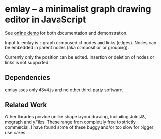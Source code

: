 # emlay – a minimalist graph drawing editor in JavaScript
See [online demo](https://decatur.github.io/emlay) for both documentation and demonstration.

Input to emlay is a graph composed of nodes and links (edges). Nodes can be embedded in parent nodes (aka composition or grouping). 

Currently only the position can be edited. Insertion or deletion of nodes or links is not supported.

## Dependencies
emlay uses only d3v4.js and no other third-party software.

## Related Work
Other libraries provide online shape layout drawing, including JointJS, mxgraph and yFiles.
These range from completely free to strictly commercial. I have found some of these buggy and/or too slow for bigger use cases.
